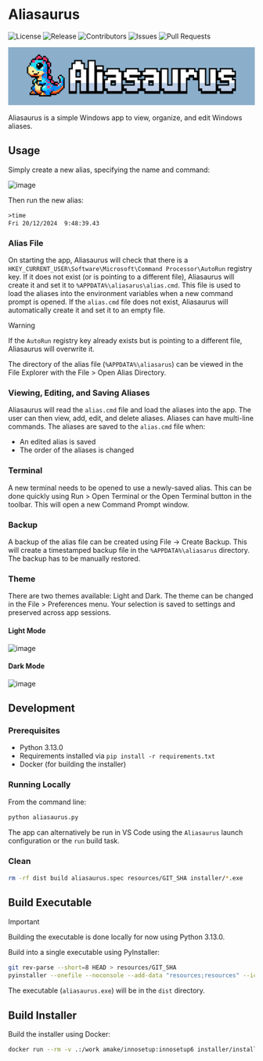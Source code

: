 # Aliasaurus

![License](https://img.shields.io/github/license/campbellmbrown/aliasaurus)
![Release](https://img.shields.io/github/v/release/campbellmbrown/aliasaurus)
![Contributors](https://img.shields.io/github/contributors/campbellmbrown/aliasaurus)
![Issues](https://img.shields.io/github/issues/campbellmbrown/aliasaurus)
![Pull Requests](https://img.shields.io/github/issues-pr/campbellmbrown/aliasaurus)

![aliasurus-banner](images/banner.png)

Aliasaurus is a simple Windows app to view, organize, and edit Windows aliases.

## Usage

Simply create a new alias, specifying the name and command:

![image](https://github.com/user-attachments/assets/0ef97555-718f-4e8a-a12f-a3256a66def4)

Then run the new alias:

```shell
>time
Fri 20/12/2024  9:48:39.43
```

### Alias File

On starting the app, Aliasaurus will check that there is a `HKEY_CURRENT_USER\Software\Microsoft\Command Processor\AutoRun` registry key. If it does not exist (or is pointing to a different file), Aliasaurus will create it and set it to `%APPDATA%\aliasarus\alias.cmd`. This file is used to load the aliases into the environment variables when a new command prompt is opened. If the `alias.cmd` file does not exist, Aliasaurus will automatically create it and set it to an empty file.

> [!WARNING]
> If the `AutoRun` registry key already exists but is pointing to a different file, Aliasaurus will overwrite it.

The directory of the alias file (`%APPDATA%\aliasarus`) can be viewed in the File Explorer with the File > Open Alias Directory.

### Viewing, Editing, and Saving Aliases

Aliasaurus will read the `alias.cmd` file and load the aliases into the app. The user can then view, add, edit, and delete aliases. Aliases can have multi-line commands. The aliases are saved to the `alias.cmd` file when:

* An edited alias is saved
* The order of the aliases is changed

### Terminal

A new terminal needs to be opened to use a newly-saved alias. This can be done quickly using Run > Open Terminal or the Open Terminal button in the toolbar. This will open a new Command Prompt window.

### Backup

A backup of the alias file can be created using File -> Create Backup. This will create a timestamped backup file in the `%APPDATA%\aliasarus` directory.
The backup has to be manually restored.

### Theme

There are two themes available: Light and Dark. The theme can be changed in the File > Preferences menu. Your selection is saved to settings and preserved across app sessions.

#### Light Mode

![image](https://github.com/user-attachments/assets/4a6281da-3612-4dee-b735-b4c135542428)

#### Dark Mode

![image](https://github.com/user-attachments/assets/db7c2167-3824-4830-8fe7-9326997f414d)

## Development

### Prerequisites

* Python 3.13.0
* Requirements installed via `pip install -r requirements.txt`
* Docker (for building the installer)

### Running Locally

From the command line:

```bash
python aliasaurus.py
```

The app can alternatively be run in VS Code using the `Aliasaurus` launch configuration or the `run` build task.

### Clean

```bash
rm -rf dist build aliasaurus.spec resources/GIT_SHA installer/*.exe
```

## Build Executable

> [!IMPORTANT]
> Building the executable is done locally for now using Python 3.13.0.

Build into a single executable using PyInstaller:

```bash
git rev-parse --short=8 HEAD > resources/GIT_SHA
pyinstaller --onefile --noconsole --add-data "resources;resources" --icon=resources/logo.ico aliasaurus.py
```

The executable (``aliasaurus.exe``) will be in the ``dist`` directory.

## Build Installer

Build the installer using Docker:

```bash
docker run --rm -v .:/work amake/innosetup:innosetup6 installer/installer.iss
```
